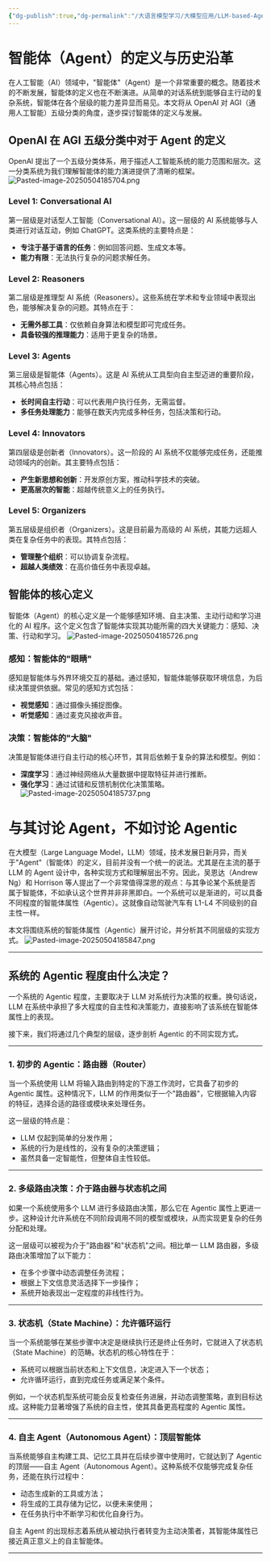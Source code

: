 ```yaml
---
{"dg-publish":true,"dg-permalink":"/大语言模型学习/大模型应用/LLM-based-Agent-基于大模型的智能体/定义以及历史发展","dg-home":false,"dg-description":"在此输入笔记的描述","dg-hide":false,"dg-hide-title":false,"dg-show-backlinks":true,"dg-show-local-graph":true,"dg-show-inline-title":true,"dg-pinned":false,"dg-passphrase":"在此输入访问密码","dg-enable-mathjax":false,"dg-enable-mermaid":false,"dg-enable-uml":false,"dg-note-icon":0,"dg-enable-dataview":false,"tags":["NLP"],"permalink":"/大语言模型学习/大模型应用/LLM-based-Agent-基于大模型的智能体/定义以及历史发展/","dgShowBacklinks":true,"dgShowLocalGraph":true,"dgShowInlineTitle":true,"dgPassFrontmatter":true,"noteIcon":0,"created":"2025-05-04T15:06:46.000+08:00","updated":"2025-05-06T10:29:38.000+08:00"}
---
```




# 智能体（Agent）的定义与历史沿革
在人工智能（AI）领域中，"智能体"（Agent）是一个非常重要的概念。随着技术的不断发展，智能体的定义也在不断演进。从简单的对话系统到能够自主行动的复杂系统，智能体在各个层级的能力差异显而易见。本文将从 OpenAI 对 AGI（通用人工智能）五级分类的角度，逐步探讨智能体的定义与发展。

## OpenAI 在 AGI 五级分类中对于 Agent 的定义
OpenAI 提出了一个五级分类体系，用于描述人工智能系统的能力范围和层次。这一分类系统为我们理解智能体的能力演进提供了清晰的框架。
![Pasted-image-20250504185704.png](/img/user/附件/Pasted-image-20250504185704.png)

### Level 1: Conversational AI
第一层级是对话型人工智能（Conversational AI）。这一层级的 AI 系统能够与人类进行对话互动，例如 ChatGPT。这类系统的主要特点是：

- **专注于基于语言的任务**：例如回答问题、生成文本等。
- **能力有限**：无法执行复杂的问题求解任务。


### Level 2: Reasoners
第二层级是推理型 AI 系统（Reasoners）。这些系统在学术和专业领域中表现出色，能够解决复杂的问题。其特点在于：

- **无需外部工具**：仅依赖自身算法和模型即可完成任务。
- **具备较强的推理能力**：适用于更复杂的场景。


### Level 3: Agents
第三层级是智能体（Agents）。这是 AI 系统从工具型向自主型迈进的重要阶段，其核心特点包括：

- **长时间自主行动**：可以代表用户执行任务，无需监督。
- **多任务处理能力**：能够在数天内完成多种任务，包括决策和行动。


### Level 4: Innovators
第四层级是创新者（Innovators）。这一阶段的 AI 系统不仅能够完成任务，还能推动领域内的创新。其主要特点包括：

- **产生新思想和创新**：开发原创方案，推动科学技术的突破。
- **更高层次的智能**：超越传统意义上的任务执行。


### Level 5: Organizers
第五层级是组织者（Organizers）。这是目前最为高级的 AI 系统，其能力远超人类在复杂任务中的表现。其特点包括：

- **管理整个组织**：可以协调复杂流程。
- **超越人类绩效**：在高价值任务中表现卓越。


## 智能体的核心定义
智能体（Agent）的核心定义是一个能够感知环境、自主决策、主动行动和学习进化的 AI 程序。这个定义包含了智能体实现其功能所需的四大关键能力：感知、决策、行动和学习。
![Pasted-image-20250504185726.png](/img/user/附件/Pasted-image-20250504185726.png)

### 感知：智能体的"眼睛"
感知是智能体与外界环境交互的基础。通过感知，智能体能够获取环境信息，为后续决策提供依据。常见的感知方式包括：

- **视觉感知**：通过摄像头捕捉图像。
- **听觉感知**：通过麦克风接收声音。


### 决策：智能体的"大脑"
决策是智能体进行自主行动的核心环节，其背后依赖于复杂的算法和模型。例如：

- **深度学习**：通过神经网络从大量数据中提取特征并进行推断。
- **强化学习**：通过试错和反馈机制优化决策策略。
![Pasted-image-20250504185737.png](/img/user/附件/Pasted-image-20250504185737.png)



# 与其讨论 Agent，不如讨论 Agentic
在大模型（Large Language Model，LLM）领域，技术发展日新月异，而关于"Agent"（智能体）的定义，目前并没有一个统一的说法。尤其是在主流的基于 LLM 的 Agent 设计中，各种实现方式和理解层出不穷。因此，吴恩达（Andrew Ng）和 Horrison 等人提出了一个非常值得深思的观点：与其争论某个系统是否属于智能体，不如承认这个世界并非非黑即白。一个系统可以是渐进的，可以具备不同程度的智能体属性（Agentic）。这就像自动驾驶汽车有 L1-L4 不同级别的自主性一样。

本文将围绕系统的智能体属性（Agentic）展开讨论，并分析其不同层级的实现方式。
![Pasted-image-20250504185847.png](/img/user/附件/Pasted-image-20250504185847.png)

---

## 系统的 Agentic 程度由什么决定？
一个系统的 Agentic 程度，主要取决于 LLM 对系统行为决策的权重。换句话说，LLM 在系统中承担了多大程度的自主性和决策能力，直接影响了该系统在智能体属性上的表现。

接下来，我们将通过几个典型的层级，逐步剖析 Agentic 的不同实现方式。

---

### 1. 初步的 Agentic：路由器（Router）
当一个系统使用 LLM 将输入路由到特定的下游工作流时，它具备了初步的 Agentic 属性。这种情况下，LLM 的作用类似于一个"路由器"，它根据输入内容的特征，选择合适的路径或模块来处理任务。

这一层级的特点是：

- LLM 仅起到简单的分发作用；
- 系统的行为是线性的，没有复杂的决策逻辑；
- 虽然具备一定智能性，但整体自主性较低。

---


### 2. 多级路由决策：介于路由器与状态机之间
如果一个系统使用多个 LLM 进行多级路由决策，那么它在 Agentic 属性上更进一步。这种设计允许系统在不同阶段调用不同的模型或模块，从而实现更复杂的任务分配和处理。

这一层级可以被视为介于"路由器"和"状态机"之间。相比单一 LLM 路由器，多级路由决策增加了以下能力：

- 在多个步骤中动态调整任务流程；
- 根据上下文信息灵活选择下一步操作；
- 系统开始表现出一定程度的非线性行为。

---


### 3. 状态机（State Machine）：允许循环运行
当一个系统能够在某些步骤中决定是继续执行还是终止任务时，它就进入了状态机（State Machine）的范畴。状态机的核心特性在于：

- 系统可以根据当前状态和上下文信息，决定进入下一个状态；
- 允许循环运行，直到完成任务或满足某个条件。

例如，一个状态机型系统可能会反复检查任务进展，并动态调整策略，直到目标达成。这种能力显著增强了系统的自主性，使其具备更高程度的 Agentic 属性。

---


### 4. 自主 Agent（Autonomous Agent）：顶层智能体
当系统能够自主构建工具、记忆工具并在后续步骤中使用时，它就达到了 Agentic 的顶层——自主 Agent（Autonomous Agent）。这种系统不仅能够完成复杂任务，还能在执行过程中：

- 动态生成新的工具或方法；
- 将生成的工具存储为记忆，以便未来使用；
- 在任务执行中不断学习和优化自身行为。

自主 Agent 的出现标志着系统从被动执行者转变为主动决策者，其智能体属性已接近真正意义上的自主智能体。

---
